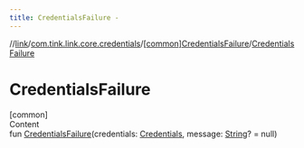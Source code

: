 ```yaml
---
title: CredentialsFailure -
---
```

//[link](../../index.md)/[com.tink.link.core.credentials](../index.md)/[[common]CredentialsFailure](index.md)/[CredentialsFailure](-credentials-failure.md)



# CredentialsFailure  
[common]  
Content  
fun [CredentialsFailure](-credentials-failure.md)(credentials: [Credentials](../../com.tink.model.credentials/[common]-credentials/index.md), message: [String](https://kotlinlang.org/api/latest/jvm/stdlib/kotlin/-string/index.html)? = null)  



